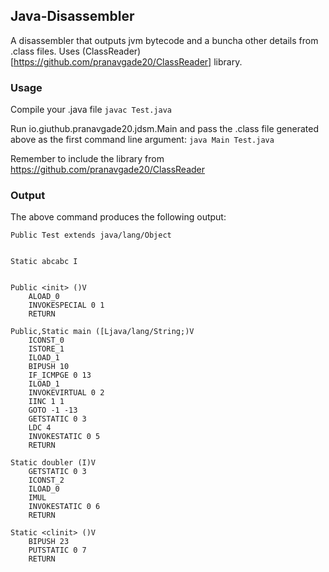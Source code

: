 ## Java-Disassembler
A disassembler that outputs jvm bytecode and a buncha other details from .class files. Uses (ClassReader)[https://github.com/pranavgade20/ClassReader] library.

### Usage
Compile your .java file `javac Test.java`

Run io.giuthub.pranavgade20.jdsm.Main and pass the .class file generated above as the first command line argument: 
`java Main Test.java`

Remember to include the library from https://github.com/pranavgade20/ClassReader

### Output
The above command produces the following output:
```
Public Test extends java/lang/Object


Static abcabc I


Public <init> ()V
	ALOAD_0 
	INVOKESPECIAL 0 1
	RETURN 
	
Public,Static main ([Ljava/lang/String;)V
	ICONST_0 
	ISTORE_1 
	ILOAD_1 
	BIPUSH 10
	IF_ICMPGE 0 13
	ILOAD_1 
	INVOKEVIRTUAL 0 2
	IINC 1 1
	GOTO -1 -13
	GETSTATIC 0 3
	LDC 4
	INVOKESTATIC 0 5
	RETURN 
	
Static doubler (I)V
	GETSTATIC 0 3
	ICONST_2 
	ILOAD_0 
	IMUL 
	INVOKESTATIC 0 6
	RETURN 
	
Static <clinit> ()V
	BIPUSH 23
	PUTSTATIC 0 7
	RETURN
```